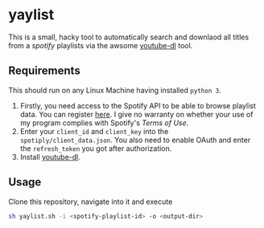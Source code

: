 # yaylist

This is a small, hacky tool to automatically search and downlaod all titles from a *spotify* playlists via the awsome [youtube-dl](https://github.com/ytdl-org/youtube-dl) tool.

## Requirements
This should run on any Linux Machine having installed `python 3`. 

1. Firstly, you need access to the Spotify API to be able to browse playlist data. You can register [here](https://developer.spotify.com/). I give no warranty on whether your use of my program complies with Spotify's *Terms of Use*.
2. Enter your `client_id` and `client_key` into the `spotiply/client_data.json`. You also need to enable OAuth and enter the `refresh_token` you got after authorization.
3. Install [youtube-dl](https://github.com/ytdl-org/youtube-dl).

## Usage
Clone this repository, navigate into it and execute

``` bash
sh yaylist.sh -i <spotify-playlist-id> -o <output-dir>
```

